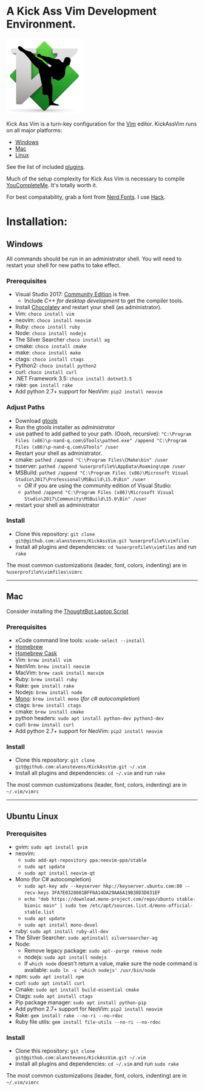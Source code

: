 <!-- # Kick Ass Vim -->
# A Kick Ass Vim Development Environment.

<img src="https://github.com/alanstevens/KickAssVim/raw/master/KickAssVim-logo.png" width=200>

Kick Ass Vim is a turn-key configuration for the [Vim](http://www.vim.org) editor. KickAssVim runs on all major platforms:
* [Windows](#windows)
* [Mac](#mac)
* [Linux](#ubuntu-linux)

See the list of included [plugins](https://github.com/alanstevens/KickAssVim/blob/master/plugins.vim).

Much of the setup complexity for Kick Ass Vim is necessary to compile [YouCompleteMe](https://github.com/Valloric/YouCompleteMe). It's totally worth it.

For best compatability, grab a font from [Nerd Fonts](http://nerdfonts.com/). I use [Hack](https://github.com/ryanoasis/nerd-fonts/releases/download/v1.1.0/Hack.zip).

# Installation:

## Windows

All commands should be run in an administrator shell. You will need to restart your shell for new paths to take effect.

### Prerequisites


* Visual Studio 2017: [Community Edition](https://www.visualstudio.com/free-developer-offers/) is free.
  * Include *C++ for desktop development* to get the compiler tools.
* Install [Chocolatey](https://chocolatey.org/) and restart your shell (as administrator).
* Vim: `choco install vim`
* neovim: `choco install neovim`
* Ruby: `choco install ruby`
* Node: `choco install nodejs`
* The Silver Searcher `choco install ag`
* cmake: `choco install cmake`
* make: `choco install make`
* ctags: `choco install ctags`
* Python2: `choco install python2`
* curl: `choco install curl`
* .NET Framework 3.5: `choco install dotnet3.5`
* rake: `gem install rake`
* Add python 2.7+ support for  NeoVim: `pip2 install neovim`

### Adjust Paths

* Download [gtools](http://www.p-nand-q.com/download/gtools/gtools-current.exe)
* Run the gtools installer as *administrator*
* use pathed to add pathed to your path. (Oooh, recursive): `"C:\Program Files (x86)\p-nand-q.com\GTools\pathed.exe" /append "C:\Program Files (x86)\p-nand-q.com\GTools" /user`
* Restart your shell as administrator.
* cmake: `pathed /append "C:\Program Files\CMake\bin" /user`
* tsserver: `pathed /append %userprofile%\AppData\Roaming\npm /user`
* MSBuild: `pathed /append "C:\Program Files (x86)\Microsoft Visual Studio\2017\Professional\MSBuild\15.0\Bin" /user`
  * *OR* if you are using the community edition of Visual Studio:
  * `pathed /append "C:\Program Files (x86)\Microsoft Visual Studio\2017\Community\MSBuild\15.0\Bin" /user`
* restart your shell as administrator

### Install
* Clone this repository: `git clone git@github.com:alanstevens/KickAssVim.git %userprofile%\vimfiles`
* Install all plugins and dependencies: `cd %userprofile%\vimfiles` and run `rake`

The most common customizations (leader, font, colors, indenting) are in `%userprofile%\vimfiles\vimrc`

***

## Mac

Consider installing the [ThoughtBot Laptop Script](https://github.com/thoughtbot/laptop)

### Prerequisites

* xCode command line tools: `xcode-select --install`
* [Homebrew](https://brew.sh/)
* [Homebrew Cask](https://caskroom.github.io/)
* Vim: `brew install vim`
* NeoVim: `brew install neovim`
* MacVim: `brew cask install macvim`
* Ruby: `brew install ruby`
* Rake: `gem install rake`
* Nodejs: `brew install node`
* [Mono](http://www.mono-project.com/): `brew install mono` (*for c# autocompletion*)
* ctags: `brew install ctags`
* cmake: `brew install cmake`
* python headers: `sudo apt install python-dev python3-dev`
* curl: `brew install curl`
* Add python 2.7+ support for  NeoVim: `pip2 install neovim`

### Install

* Clone this repository: `git clone git@github.com:alanstevens/KickAssVim.git ~/.vim`
* Install all plugins and dependencies: `cd ~/.vim` and run `rake`

The most common customizations (leader, font, colors, indenting) are in `~/.vim/vimrc`
***
## Ubuntu Linux
### Prerequisites
* gvim: `sudo apt install gvim`
* neovim: 
  * `sudo add-apt-repository ppa:neovim-ppa/stable`
  * `sudo apt update`
  * `sudo apt install neovim-qt`
* Mono (for C# autocompletion)
  * `sudo apt-key adv --keyserver hkp://keyserver.ubuntu.com:80 --recv-keys 3FA7E0328081BFF6A14DA29AA6A19B38D3D831EF`
  * `echo "deb https://download.mono-project.com/repo/ubuntu stable-bionic main" | sudo tee /etc/apt/sources.list.d/mono-official-stable.list`
  * `sudo apt update`
  * `sudo apt install mono-devel`
* ruby: `sudo apt install ruby-all-dev`
* The Silver Searcher: `sudo aptinstall silversearcher-ag`
* Node:
    * Remove legacy package: `sudo apt--purge remove node`
    * nodejs: `sudo apt install nodejs`
    * If `which node` doesn't return a value, make sure the node command is available: `sudo ln -s 'which nodejs' /usr/bin/node`
* npm: `sudo apt install npm`
* curl: `sudo apt install curl`
* Cmake: `sudo apt install build-essential cmake`
* Ctags: `sudo apt install ctags`
* Pip package manager: `sudo apt install python-pip`
* Add python 2.7+ support for  NeoVim: `pip2 install neovim`
* Rake: `gem install rake --no-ri --no-rdoc`
* Ruby file utils: `gem install file-utils --no-ri --no-rdoc`
### Install

* Clone this repository: `git clone git@github.com:alanstevens/KickAssVim.git ~/.vim`
* Install all plugins and dependencies: `cd ~/.vim` and run `sudo rake`

The most common customizations (leader, font, colors, indenting) are in `~/.vim/vimrc`
